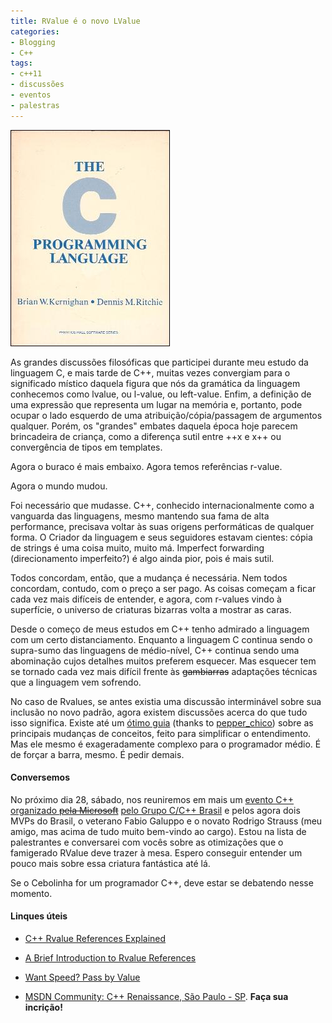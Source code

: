 ```yaml
---
title: RValue é o novo LValue
categories:
- Blogging
- C++
tags:
- c++11
- discussões
- eventos
- palestras
---
```


[![](/images/The-C-Programming-Language.jpg)](/images/The-C-Programming-Language.jpg)

As grandes discussões filosóficas que participei durante meu estudo da linguagem C, e mais tarde de C++, muitas vezes convergiam para o significado místico daquela figura que nós da gramática da linguagem conhecemos como lvalue, ou l-value, ou left-value. Enfim, a definição de uma expressão que representa um lugar na memória e, portanto, pode ocupar o lado esquerdo de uma atribuição/cópia/passagem de argumentos qualquer. Porém, os "grandes" embates daquela época hoje parecem brincadeira de criança, como a diferença sutil entre ++x e x++ ou convergência de tipos em templates.

Agora o buraco é mais embaixo. Agora temos referências r-value.

Agora o mundo mudou.

Foi necessário que mudasse. C++, conhecido internacionalmente como a vanguarda das linguagens, mesmo mantendo sua fama de alta performance, precisava voltar às suas origens performáticas de qualquer forma. O Criador da linguagem e seus seguidores estavam cientes: cópia de strings é uma coisa muito, muito má. Imperfect forwarding (direcionamento imperfeito?) é algo ainda pior, pois é mais sutil.

Todos concordam, então, que a mudança é necessária. Nem todos concordam, contudo, com o preço a ser pago. As coisas começam a ficar cada vez mais difíceis de entender, e agora, com r-values vindo à superfície, o universo de criaturas bizarras volta a mostrar as caras.

Desde o começo de meus estudos em C++ tenho admirado a linguagem com um certo distanciamento. Enquanto a linguagem C continua sendo o supra-sumo das linguagens de médio-nível, C++ continua sendo uma abominação cujos detalhes muitos preferem esquecer. Mas esquecer tem se tornado cada vez mais difícil frente às <del>gambiarras</del> adaptações técnicas que a linguagem vem sofrendo.

No caso de Rvalues, se antes existia uma discussão interminável sobre sua inclusão no novo padrão, agora existem discussões acerca do que tudo isso significa. Existe até um [ótimo guia](http://thbecker.net/articles/rvalue_references/section_01.html) (thanks to [pepper_chico](https://twitter.com/#!/pepper_chico)) sobre as principais mudanças de conceitos, feito para simplificar o entendimento. Mas ele mesmo é exageradamente complexo para o programador médio. É de forçar a barra, mesmo. É pedir demais.


#### Conversemos


No próximo dia 28, sábado, nos reuniremos em mais um [evento C++ organizado ](https://msevents.microsoft.com/CUI/EventDetail.aspx?EventID=1032503387&Culture=pt-BR)<del>[pela Microsoft](https://msevents.microsoft.com/CUI/EventDetail.aspx?EventID=1032503387&Culture=pt-BR)</del> [pelo Grupo C/C++ Brasil](https://msevents.microsoft.com/CUI/EventDetail.aspx?EventID=1032503387&Culture=pt-BR) e pelos agora dois MVPs do Brasil, o veterano Fabio Galuppo e o novato Rodrigo Strauss (meu amigo, mas acima de tudo muito bem-vindo ao cargo). Estou na lista de palestrantes e conversarei com vocês sobre as otimizações que o famigerado RValue deve trazer à mesa. Espero conseguir entender um pouco mais sobre essa criatura fantástica até lá.

Se o Cebolinha for um programador C++, deve estar se debatendo nesse momento.


#### Linques úteis





	
  * [C++ Rvalue References Explained](http://thbecker.net/articles/rvalue_references/section_01.html)

	
  * [A Brief Introduction to Rvalue References](http://www.artima.com/cppsource/rvalue.html)

	
  * [Want Speed? Pass by Value](http://cpp-next.com/archive/2009/08/want-speed-pass-by-value/)

	
  * [MSDN Community: C++ Renaissance, São Paulo - SP](https://msevents.microsoft.com/CUI/EventDetail.aspx?EventID=1032503387&Culture=pt-BR). **Faça sua incrição!**


